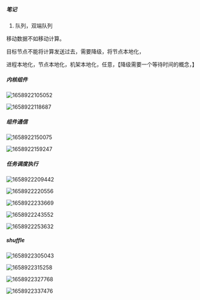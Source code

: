 ##### 笔记

1. 队列，双端队列

移动数据不如移动计算。

目标节点不能将计算发送过去，需要降级，将节点本地化，

进程本地化，节点本地化，机架本地化，任意，【降级需要一个等待时间的概念，】

##### 内核组件

![1658922105052](https://gitee.com/chnpngwng/typora-image/raw/master/assets/note/1658922105052.png)

![1658922118687](https://gitee.com/chnpngwng/typora-image/raw/master/assets/note/1658922118687.png)

##### 组件通信

![1658922150075](https://gitee.com/chnpngwng/typora-image/raw/master/assets/note/1658922150075.png)

![1658922159247](https://gitee.com/chnpngwng/typora-image/raw/master/assets/note/1658922159247.png)

##### 任务调度执行

![1658922209442](https://gitee.com/chnpngwng/typora-image/raw/master/assets/note/1658922209442.png)

![1658922220556](https://gitee.com/chnpngwng/typora-image/raw/master/assets/note/1658922220556.png)

![1658922233669](https://gitee.com/chnpngwng/typora-image/raw/master/assets/note/1658922233669.png)

![1658922243552](https://gitee.com/chnpngwng/typora-image/raw/master/assets/note/1658922243552.png)

![1658922253632](https://gitee.com/chnpngwng/typora-image/raw/master/assets/note/1658922253632.png)

##### shuffle

![1658922305043](https://gitee.com/chnpngwng/typora-image/raw/master/assets/note/1658922305043.png)

![1658922315258](https://gitee.com/chnpngwng/typora-image/raw/master/assets/note/1658922315258.png)

![1658922327768](https://gitee.com/chnpngwng/typora-image/raw/master/assets/note/1658922327768.png)

![1658922337476](https://gitee.com/chnpngwng/typora-image/raw/master/assets/note/1658922337476.png)

